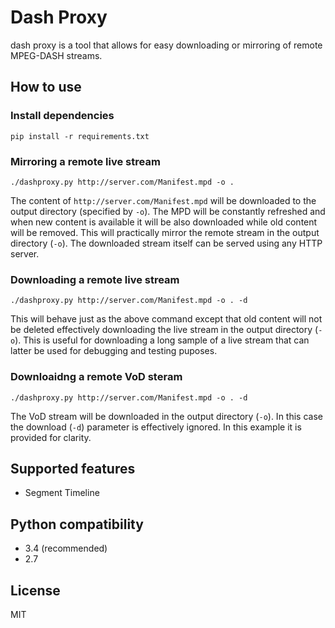 # Dash Proxy
dash proxy is a tool that allows for easy downloading or mirroring of remote MPEG-DASH streams.

## How to use

### Install dependencies
```shell
pip install -r requirements.txt
```

### Mirroring a remote live stream
```shell
./dashproxy.py http://server.com/Manifest.mpd -o .
```
The content of `http://server.com/Manifest.mpd` will be downloaded to the output directory (specified by `-o`). The MPD will be constantly refreshed and when new content is available it will be also downloaded while old content will be removed. This will practically mirror the remote stream in the output directory (`-o`). The downloaded stream itself can be served using any HTTP server.

### Downloading a remote live stream
```shell
./dashproxy.py http://server.com/Manifest.mpd -o . -d
```
This will behave just as the above command except that old content will not be deleted effectively downloading the live stream in the output directory (`-o`). This is useful for downloading a long sample of a live stream that can latter be used for debugging and testing puposes.

### Downloaidng a remote VoD steram
```shell
./dashproxy.py http://server.com/Manifest.mpd -o . -d
```
The VoD stream will be downloaded in the output directory (`-o`). In this case the download (`-d`) parameter is effectively ignored. In this example it is provided for clarity.

## Supported features
 * Segment Timeline

## Python compatibility
 * 3.4 (recommended)
 * 2.7

## License
MIT

